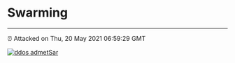 # Swarming
---
⏰ Attacked on Thu, 20 May 2021 06:59:29 GMT

[![ddos admetSar](https://github.com/kotori-y/swarming/actions/workflows/main.yml/badge.svg)](https://github.com/kotori-y/swarming/actions/workflows/main.yml)

